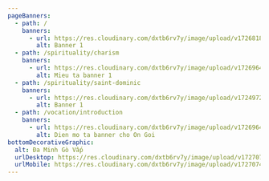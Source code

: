 ```yaml
---
pageBanners:
  - path: /
    banners:
      - url: https://res.cloudinary.com/dxtb6rv7y/image/upload/v1726818877/hin_trang_chu_sjtii5.jpg
        alt: Banner 1
  - path: /spirituality/charism
    banners:
      - url: https://res.cloudinary.com/dxtb6rv7y/image/upload/v1726964841/1_twhvhe.webp
        alt: Mieu ta banner 1
  - path: /spirituality/saint-dominic
    banners:
      - url: https://res.cloudinary.com/dxtb6rv7y/image/upload/v1724972122/Da_Minh_kcm4sa.svg
        alt: Banner 1
  - path: /vocation/introduction
    banners:
      - url: https://res.cloudinary.com/dxtb6rv7y/image/upload/v1726964874/3_oxkvzl.jpg
        alt: Dien mo ta banner cho On Goi
bottomDecorativeGraphic:
  alt: Đa Minh Gò Vấp
  urlDesktop: https://res.cloudinary.com/dxtb6rv7y/image/upload/v1727074190/hoa_van_header_nrqgtw.svg
  urlMobile: https://res.cloudinary.com/dxtb6rv7y/image/upload/v1727074190/hoa_van_header_nrqgtw.svg
---
```

